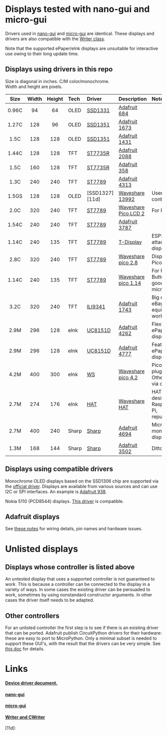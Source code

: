 # Displays tested with nano-gui and micro-gui

Drivers used in [nano-gui](https://github.com/peterhinch/micropython-nano-gui)
and [micro-gui](https://github.com/peterhinch/micropython-micro-gui) are
identical. These displays and drivers are also compatible with the 
[Writer class](https://github.com/peterhinch/micropython-font-to-py/blob/master/writer/WRITER.md).

Note that the supported ePaper/eInk displays are unsuitable for interactive use
owing to their long update time.

## Displays using drivers in this repo

Size is diagonal in inches. C/M color/monochrome.  
Width and height are pixels.  

| Size  | Width | Height | Tech  | Driver        | Description                | Notes |
|:-----:|:-----:|:------:|:------|:--------------|:---------------------------|:------|
| 0.96C |  94   |   64   | OLED  | [SSD1331][1d] | [Adafruit 684][1m]         |       |
| 1.27C | 128   |   96   | OLED  | [SSD1351][2d] | [Adafruit 1673][2m]        |       |
| 1.5C  | 128   |  128   | OLED  | [SSD1351][2d] | [Adafruit 1431][3m]        |       |
| 1.44C | 128   |  128   | TFT   | [ST7735R][4d] | [Adafruit 2088][5m]        |       |
| 1.5C  | 160   |  128   | TFT   | [ST7735R][4d] | [Adafruit 358][6m]         |       |
| 1.3C  | 240   |  240   | TFT   | [ST7789][5d]  | [Adafruit 4313][7m]        |       |
| 1.5GS | 128   |  128   | OLED  | [SSD1327][11d]| [Waveshare 13992][20m]     | User contributed |
| 2.0C  | 320   |  240   | TFT   | [ST7789][5d]  | [Waveshare Pico LCD 2][18m]| For Pi Pico |
| 1.54C | 240   |  240   | TFT   | [ST7789][5d]  | [Adafruit 3787][8m]        |       |
| 1.14C | 240   |  135   | TFT   | [ST7789][5d]  | [T-Display][9m]            | ESP32 with attached display |
| 2.8C  | 320   |  240   | TFT   | [ST7789][5d]  | [Waveshare pico 2.8][10m]  | Display for Pi Pico |
| 1.14C | 240   |  135   | TFT   | [ST7789][5d]  | [Waveshare pico 1.14][11m] | For Pi Pico. Buttons good for micro-gui |
| 3.2C  | 320   |  240   | TFT   | [ILI9341][6d] | [Adafruit 1743][12m]       | Big display. eBay equivalents work here. |
| 2.9M  | 296   |  128   | eInk  | [UC8151D][7d] | [Adafruit 4262][13m]       | Flexible ePaper display |
| 2.9M  | 296   |  128   | eInk  | [UC8151D][7d] | [Adafruit 4777][15m]       | FeatherWing ePaper display |
| 4.2M  | 400   |  300   | eInk  | [WS][10d]     | [Waveshare pico 4.2][19m]  | Pico, Pico W plug in. Other hosts via cable |
| 2.7M  | 274   |  176   | eInk  | [HAT][8d]     | [Waveshare HAT][14m]       | HAT designed for Raspberry Pi, repurposed. |
| 2.7M  | 400   |  240   | Sharp | [Sharp][9d]   | [Adafruit 4694][16m]       | Micropower monochrome display. |
| 1.3M  | 168   |  144   | Sharp | [Sharp][9d]   | [Adafruit 3502][17m]       | Ditto |

## Displays using compatible drivers

Monochrome OLED displays based on the SSD1306 chip are supported via the
[official driver][3d]. Displays are available from various sources and can use
I2C or SPI interfaces. An example is [Adafruit 938][4m].

Nokia 5110 (PCD8544) displays. [This driver](https://github.com/mcauser/micropython-pcd8544.git)
is compatible.

## Adafruit displays

See [these notes](./ADAFRUIT.md) for wiring details, pin names and hardware
issues.

# Unlisted displays

## Displays whose controller is listed above

An untested display that uses a supported controller is not guaranteed to work.
This is because a controller can be connected to the display in a variety of
ways. In some cases the existing driver can be persuaded to work, sometimes by
using nonstandard constructor arguments. In other cases the driver itself needs
to be adapted.

## Other controllers

For an unlisted controller the first step is to see if there is an existing
driver that can be ported. Adafruit publish CircuitPython drivers for their
hardware: these are easy to port to MicroPython. Only a minimal subset is
needed to support these GUI's, with the result that the drivers can be very
simple. See [this doc](./DRIVERS.md#7-writing-device-drivers) for details.

# Links

#### [Device driver document.](./DRIVERS.md)

#### [nano-gui](https://github.com/peterhinch/micropython-nano-gui)

#### [micro-gui](https://github.com/peterhinch/micropython-micro-gui)

#### [Writer and CWriter](https://github.com/peterhinch/micropython-font-to-py/blob/master/writer/WRITER.md)

[1d]: https://github.com/peterhinch/micropython-nano-gui/blob/master/DRIVERS.md#22-drivers-for-ssd1331
[2d]: https://github.com/peterhinch/micropython-nano-gui/blob/master/DRIVERS.md#21-drivers-for-ssd1351
[3d]: https://github.com/micropython/micropython/blob/master/drivers/display/ssd1306.py
[4d]: https://github.com/peterhinch/micropython-nano-gui/blob/master/DRIVERS.md#31-drivers-for-st7735r
[5d]: https://github.com/peterhinch/micropython-nano-gui/blob/master/DRIVERS.md#33-drivers-for-st7789
[6d]: https://github.com/peterhinch/micropython-nano-gui/blob/master/DRIVERS.md#32-drivers-for-ili9341
[7d]: https://github.com/peterhinch/micropython-nano-gui/blob/master/DRIVERS.md#51-adafruit-monochrome-eink-displays
[8d]: https://github.com/peterhinch/micropython-nano-gui/blob/master/DRIVERS.md#52-waveshare-eink-display-hat
[9d]: https://github.com/peterhinch/micropython-nano-gui/blob/master/DRIVERS.md#4-drivers-for-sharp-displays
[10d]: https://github.com/peterhinch/micropython-nano-gui/blob/master/DRIVERS.md#53-waveshare-400x300-pi-pico-display
[11d]: 

[1m]: https://www.adafruit.com/product/684
[2m]: https://www.adafruit.com/product/1673
[3m]: https://www.adafruit.com/product/1431
[4m]: https://www.adafruit.com/product/938
[5m]: https://www.adafruit.com/product/2088
[6m]: https://www.adafruit.com/product/358
[7m]: https://www.adafruit.com/product/4313
[8m]: https://www.adafruit.com/product/3787
[9m]: http://www.lilygo.cn/prod_view.aspx?TypeId=50033&Id=1126&FId=t3%3a50033%3a3&msclkid=b46a3d0ecf7d11ec88e6ae013d02d194
[10m]: https://www.waveshare.com/Pico-ResTouch-LCD-2.8.htm
[11m]: https://www.waveshare.com/pico-lcd-1.14.htm
[12m]: https://www.adafruit.com/product/1743
[13m]: https://www.adafruit.com/product/4262
[14m]: https://www.waveshare.com/wiki/2.7inch_e-Paper_HAT
[15m]: https://www.adafruit.com/product/4777
[16m]: https://www.adafruit.com/product/4694
[17m]: https://www.adafruit.com/product/3502
[18m]: https://www.waveshare.com/wiki/Pico-LCD-2
[19m]: https://thepihut.com/collections/epaper-displays-for-raspberry-pi/products/4-2-e-paper-display-module-for-raspberry-pi-pico-black-white-400x300
[20m]: https://www.waveshare.com/product/ai/displays/oled/1.5inch-oled-module.htm?___SID=U
